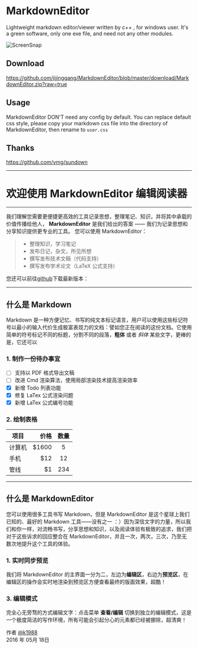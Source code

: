 MarkdownEditor
==============

Lightweight markdown editor/viewer written by c++ , for windows user. It's a green software, only one exe file, and need not any other modules.

![ScreenSnap](ScreenSnap.jpg)

Download
--------

<https://github.com/jijinggang/MarkdownEditor/blob/master/download/MarkdownEditor.zip?raw=true>

Usage
-----
MarkdownEditor DON'T need any config by default. You can replace default css style, please copy your markdown css file into the directory of MarkdownEditor, then rename to `user.css` 

Thanks
------
<https://github.com/vmg/sundown>

------

# 欢迎使用 MarkdownEditor 编辑阅读器

------

我们理解您需要更便捷更高效的工具记录思想，整理笔记、知识，并将其中承载的价值传播给他人， **MarkdownEditor** 是我们给出的答案 —— 我们为记录思想和分享知识提供更专业的工具。 您可以使用 MarkdownEditor：

> * 整理知识，学习笔记
> * 发布日记，杂文，所见所想
> * 撰写发布技术文稿（代码支持）
> * 撰写发布学术论文（LaTeX 公式支持）

您还可以前往[github](https://github.com/k1988/markdowneditor)下载最新版本：

------

## 什么是 Markdown

Markdown 是一种方便记忆、书写的纯文本标记语言，用户可以使用这些标记符号以最小的输入代价生成极富表现力的文档：譬如您正在阅读的这份文档。它使用简单的符号标记不同的标题，分割不同的段落，**粗体** 或者 *斜体* 某些文字，更棒的是，它还可以

### 1. 制作一份待办事宜 

- [ ] 支持以 PDF 格式导出文稿
- [ ] 改进 Cmd 渲染算法，使用局部渲染技术提高渲染效率
- [x] 新增 Todo 列表功能
- [x] 修复 LaTex 公式渲染问题
- [x] 新增 LaTex 公式编号功能

### 2. 绘制表格

| 项目        | 价格   |  数量  |
| --------   | -----:  | :----:  |
| 计算机     | \$1600 |   5     |
| 手机        |   \$12   |   12   |
| 管线        |    \$1    |  234  |

---

## 什么是 MarkdownEditor

您可以使用很多工具书写 Markdown，但是 MarkdownEditor 是这个星球上我们已知的、最好的 Markdown 工具——没有之一 ：）因为深信文字的力量，所以我们和你一样，对流畅书写，分享思想和知识，以及阅读体验有极致的追求，我们把对于这些诉求的回应整合在 MarkdownEditor，并且一次，两次，三次，乃至无数次地提升这个工具的体验。

### 1. 实时同步预览

我们将 MarkdownEditor 的主界面一分为二，左边为**编辑区**，右边为**预览区**，在编辑区的操作会实时地渲染到预览区方便查看最终的版面效果，超酷！

### 3. 编辑模式

完全心无旁骛的方式编辑文字：点击菜单 **查看/编辑** 切换到独立的编辑模式，这是一个极度简洁的写作环境，所有可能会引起分心的元素都已经被挪除，超清爽！


作者 [@k1988](https://github.com/k1988)    
2016 年 05月 18日    
